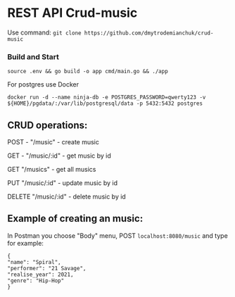 # REST API Crud-music

Use command: `git clone https://github.com/dmytrodemianchuk/crud-music`

### Build and Start


```
source .env && go build -o app cmd/main.go && ./app
```

For postgres use Docker

```
docker run -d --name ninja-db -e POSTGRES_PASSWORD=qwerty123 -v ${HOME}/pgdata/:/var/lib/postgresql/data -p 5432:5432 postgres
```


## CRUD operations:
POST - "/music" - create music

GET - "/music/:id" - get music by id

GET "/musics" - get all musics

PUT "/music/:id" - update music by id

DELETE "/music/:id" - delete music by id

## Example of creating an music:
In Postman you choose "Body" menu, POST `localhost:8080/music` and type for example:

```
{
"name": "Spiral",  
"performer": "21 Savage",  
"realise_year": 2021,  
"genre": "Hip-Hop"
}